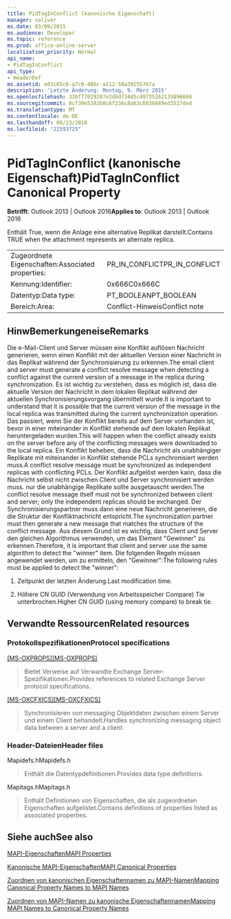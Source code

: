```yaml
---
title: PidTagInConflict (kanonische Eigenschaft)
manager: soliver
ms.date: 03/09/2015
ms.audience: Developer
ms.topic: reference
ms.prod: office-online-server
localization_priority: Normal
api_name:
- PidTagInConflict
api_type:
- HeaderDef
ms.assetid: e83c05c6-a7c0-486c-a112-58a39255767a
description: 'Letzte Änderung: Montag, 9. März 2015'
ms.openlocfilehash: 33bf77029207e2d8d734d5c49735262135896660
ms.sourcegitcommit: 0cf39e5382b8c6f236c8a63c6036849ed3527ded
ms.translationtype: MT
ms.contentlocale: de-DE
ms.lasthandoff: 08/23/2018
ms.locfileid: "22593725"
---
```

# <a name="pidtaginconflict-canonical-property"></a><span data-ttu-id="f3c20-103">PidTagInConflict (kanonische Eigenschaft)</span><span class="sxs-lookup"><span data-stu-id="f3c20-103">PidTagInConflict Canonical Property</span></span>

  
  
<span data-ttu-id="f3c20-104">**Betrifft**: Outlook 2013 | Outlook 2016</span><span class="sxs-lookup"><span data-stu-id="f3c20-104">**Applies to**: Outlook 2013 | Outlook 2016</span></span> 
  
<span data-ttu-id="f3c20-105">Enthält True, wenn die Anlage eine alternative Replikat darstellt.</span><span class="sxs-lookup"><span data-stu-id="f3c20-105">Contains TRUE when the attachment represents an alternate replica.</span></span>
  
|||
|:-----|:-----|
|<span data-ttu-id="f3c20-106">Zugeordnete Eigenschaften:</span><span class="sxs-lookup"><span data-stu-id="f3c20-106">Associated properties:</span></span>  <br/> |<span data-ttu-id="f3c20-107">PR_IN_CONFLICT</span><span class="sxs-lookup"><span data-stu-id="f3c20-107">PR_IN_CONFLICT</span></span>  <br/> |
|<span data-ttu-id="f3c20-108">Kennung:</span><span class="sxs-lookup"><span data-stu-id="f3c20-108">Identifier:</span></span>  <br/> |<span data-ttu-id="f3c20-109">0x666C</span><span class="sxs-lookup"><span data-stu-id="f3c20-109">0x666C</span></span>  <br/> |
|<span data-ttu-id="f3c20-110">Datentyp:</span><span class="sxs-lookup"><span data-stu-id="f3c20-110">Data type:</span></span>  <br/> |<span data-ttu-id="f3c20-111">PT_BOOLEAN</span><span class="sxs-lookup"><span data-stu-id="f3c20-111">PT_BOOLEAN</span></span>  <br/> |
|<span data-ttu-id="f3c20-112">Bereich:</span><span class="sxs-lookup"><span data-stu-id="f3c20-112">Area:</span></span>  <br/> |<span data-ttu-id="f3c20-113">Conflict-Hinweis</span><span class="sxs-lookup"><span data-stu-id="f3c20-113">Conflict note</span></span>  <br/> |
   
## <a name="remarks"></a><span data-ttu-id="f3c20-114">HinwBemerkungeneise</span><span class="sxs-lookup"><span data-stu-id="f3c20-114">Remarks</span></span>

<span data-ttu-id="f3c20-115">Die e-Mail-Client und Server müssen eine Konflikt auflösen Nachricht generieren, wenn einen Konflikt mit der aktuellen Version einer Nachricht in das Replikat während der Synchronisierung zu erkennen.</span><span class="sxs-lookup"><span data-stu-id="f3c20-115">The email client and server must generate a conflict resolve message when detecting a conflict against the current version of a message in the replica during synchronization.</span></span> <span data-ttu-id="f3c20-116">Es ist wichtig zu verstehen, dass es möglich ist, dass die aktuelle Version der Nachricht in dem lokalen Replikat während der aktuellen Synchronisierungsvorgang übermittelt wurde.</span><span class="sxs-lookup"><span data-stu-id="f3c20-116">It is important to understand that it is possible that the current version of the message in the local replica was transmitted during the current synchronization operation.</span></span> <span data-ttu-id="f3c20-117">Das passiert, wenn Sie der Konflikt bereits auf dem Server vorhanden ist, bevor in einer miteinander in Konflikt stehende auf dem lokalen Replikat heruntergeladen wurden.</span><span class="sxs-lookup"><span data-stu-id="f3c20-117">This will happen when the conflict already exists on the server before any of the conflicting messages were downloaded to the local replica.</span></span> <span data-ttu-id="f3c20-118">Ein Konflikt beheben, dass die Nachricht als unabhängiger Replikate mit miteinander in Konflikt stehende PCLs synchronisiert werden muss.</span><span class="sxs-lookup"><span data-stu-id="f3c20-118">A conflict resolve message must be synchronized as independent replicas with conflicting PCLs.</span></span> <span data-ttu-id="f3c20-119">Der Konflikt aufgelöst werden kann, dass die Nachricht selbst nicht zwischen Client und Server synchronisiert werden muss. nur die unabhängige Replikate sollte ausgetauscht werden.</span><span class="sxs-lookup"><span data-stu-id="f3c20-119">The conflict resolve message itself must not be synchronized between client and server; only the independent replicas should be exchanged.</span></span> <span data-ttu-id="f3c20-120">Der Synchronisierungspartner muss dann eine neue Nachricht generieren, die die Struktur der Konfliktnachricht entspricht.</span><span class="sxs-lookup"><span data-stu-id="f3c20-120">The synchronization partner must then generate a new message that matches the structure of the conflict message.</span></span> <span data-ttu-id="f3c20-121">Aus diesem Grund ist es wichtig, dass Client und Server den gleichen Algorithmus verwenden, um das Element "Gewinner" zu erkennen.</span><span class="sxs-lookup"><span data-stu-id="f3c20-121">Therefore, it is important that client and server use the same algorithm to detect the "winner" item.</span></span> <span data-ttu-id="f3c20-122">Die folgenden Regeln müssen angewendet werden, um zu ermitteln, den "Gewinner":</span><span class="sxs-lookup"><span data-stu-id="f3c20-122">The following rules must be applied to detect the "winner":</span></span>
  
1. <span data-ttu-id="f3c20-123">Zeitpunkt der letzten Änderung.</span><span class="sxs-lookup"><span data-stu-id="f3c20-123">Last modification time.</span></span>
    
2. <span data-ttu-id="f3c20-124">Höhere CN GUID (Verwendung von Arbeitsspeicher Compare) Tie unterbrochen.</span><span class="sxs-lookup"><span data-stu-id="f3c20-124">Higher CN GUID (using memory compare) to break tie.</span></span>
    
## <a name="related-resources"></a><span data-ttu-id="f3c20-125">Verwandte Ressourcen</span><span class="sxs-lookup"><span data-stu-id="f3c20-125">Related resources</span></span>

### <a name="protocol-specifications"></a><span data-ttu-id="f3c20-126">Protokollspezifikationen</span><span class="sxs-lookup"><span data-stu-id="f3c20-126">Protocol specifications</span></span>

<span data-ttu-id="f3c20-127">[[MS-OXPROPS]](http://msdn.microsoft.com/library/f6ab1613-aefe-447d-a49c-18217230b148%28Office.15%29.aspx)</span><span class="sxs-lookup"><span data-stu-id="f3c20-127">[[MS-OXPROPS]](http://msdn.microsoft.com/library/f6ab1613-aefe-447d-a49c-18217230b148%28Office.15%29.aspx)</span></span>
  
> <span data-ttu-id="f3c20-128">Bietet Verweise auf Verwandte Exchange Server-Spezifikationen.</span><span class="sxs-lookup"><span data-stu-id="f3c20-128">Provides references to related Exchange Server protocol specifications.</span></span>
    
<span data-ttu-id="f3c20-129">[[MS-OXCFXICS]](http://msdn.microsoft.com/library/b9752f3d-d50d-44b8-9e6b-608a117c8532%28Office.15%29.aspx)</span><span class="sxs-lookup"><span data-stu-id="f3c20-129">[[MS-OXCFXICS]](http://msdn.microsoft.com/library/b9752f3d-d50d-44b8-9e6b-608a117c8532%28Office.15%29.aspx)</span></span>
  
> <span data-ttu-id="f3c20-130">Synchronisieren von messaging Objektdaten zwischen einem Server und einem Client behandelt.</span><span class="sxs-lookup"><span data-stu-id="f3c20-130">Handles synchronizing messaging object data between a server and a client.</span></span>
    
### <a name="header-files"></a><span data-ttu-id="f3c20-131">Header-Dateien</span><span class="sxs-lookup"><span data-stu-id="f3c20-131">Header files</span></span>

<span data-ttu-id="f3c20-132">Mapidefs.h</span><span class="sxs-lookup"><span data-stu-id="f3c20-132">Mapidefs.h</span></span>
  
> <span data-ttu-id="f3c20-133">Enthält die Datentypdefinitionen.</span><span class="sxs-lookup"><span data-stu-id="f3c20-133">Provides data type definitions.</span></span>
    
<span data-ttu-id="f3c20-134">Mapitags.h</span><span class="sxs-lookup"><span data-stu-id="f3c20-134">Mapitags.h</span></span>
  
> <span data-ttu-id="f3c20-135">Enthält Definitionen von Eigenschaften, die als zugeordneten Eigenschaften aufgelistet.</span><span class="sxs-lookup"><span data-stu-id="f3c20-135">Contains definitions of properties listed as associated properties.</span></span>
    
## <a name="see-also"></a><span data-ttu-id="f3c20-136">Siehe auch</span><span class="sxs-lookup"><span data-stu-id="f3c20-136">See also</span></span>



[<span data-ttu-id="f3c20-137">MAPI-Eigenschaften</span><span class="sxs-lookup"><span data-stu-id="f3c20-137">MAPI Properties</span></span>](mapi-properties.md)
  
[<span data-ttu-id="f3c20-138">Kanonische MAPI-Eigenschaften</span><span class="sxs-lookup"><span data-stu-id="f3c20-138">MAPI Canonical Properties</span></span>](mapi-canonical-properties.md)
  
[<span data-ttu-id="f3c20-139">Zuordnen von kanonischen Eigenschaftennamen zu MAPI-Namen</span><span class="sxs-lookup"><span data-stu-id="f3c20-139">Mapping Canonical Property Names to MAPI Names</span></span>](mapping-canonical-property-names-to-mapi-names.md)
  
[<span data-ttu-id="f3c20-140">Zuordnen von MAPI-Namen zu kanonische Eigenschaftennamen</span><span class="sxs-lookup"><span data-stu-id="f3c20-140">Mapping MAPI Names to Canonical Property Names</span></span>](mapping-mapi-names-to-canonical-property-names.md)

